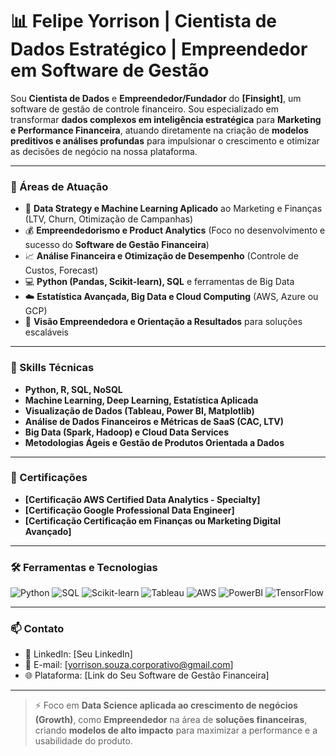 # 📊 Felipe Yorrison | Cientista de Dados Estratégico | Empreendedor em Software de Gestão

Sou **Cientista de Dados** e **Empreendedor/Fundador** do **[Finsight]**, um software de gestão de controle financeiro. Sou especializado em transformar **dados complexos em inteligência estratégica** para **Marketing e Performance Financeira**, atuando diretamente na criação de **modelos preditivos e análises profundas** para impulsionar o crescimento e otimizar as decisões de negócio na nossa plataforma.

---

### 💼 Áreas de Atuação

- 🎯 **Data Strategy e Machine Learning Aplicado** ao Marketing e Finanças (LTV, Churn, Otimização de Campanhas)
- 💰 **Empreendedorismo e Product Analytics** (Foco no desenvolvimento e sucesso do **Software de Gestão Financeira**)
- 📈 **Análise Financeira e Otimização de Desempenho** (Controle de Custos, Forecast)
- 💻 **Python (Pandas, Scikit-learn), SQL** e ferramentas de Big Data
- ☁️ **Estatística Avançada, Big Data e Cloud Computing** (AWS, Azure ou GCP)
- 🚀 **Visão Empreendedora e Orientação a Resultados** para soluções escaláveis

---

### 🚀 Skills Técnicas

- **Python, R, SQL, NoSQL**
- **Machine Learning, Deep Learning, Estatística Aplicada**
- **Visualização de Dados (Tableau, Power BI, Matplotlib)**
- **Análise de Dados Financeiros e Métricas de SaaS (CAC, LTV)**
- **Big Data (Spark, Hadoop) e Cloud Data Services**
- **Metodologias Ágeis e Gestão de Produtos Orientada a Dados**

---

### 🏅 Certificações

- **[Certificação AWS Certified Data Analytics - Specialty]**
- **[Certificação Google Professional Data Engineer]**
- **[Certificação Certificação em Finanças ou Marketing Digital Avançado]**

---

### 🛠️ Ferramentas e Tecnologias

![Python](https://img.shields.io/badge/Python-3776AB?style=for-the-badge&logo=python&logoColor=white)
![SQL](https://img.shields.io/badge/SQL-4479A1?style=for-the-badge&logo=mysql&logoColor=white)
![Scikit-learn](https://img.shields.io/badge/scikit--learn-F7931E?style=for-the-badge&logo=scikit-learn&logoColor=white)
![Tableau](https://img.shields.io/badge/Tableau-E97627?style=for-the-badge&logo=tableau&logoColor=white)
![AWS](https://img.shields.io/badge/AWS-232F3E?style=for-the-badge&logo=amazonaws&logoColor=white)
![PowerBI](https://img.shields.io/badge/Power_BI-F2C811?style=for-the-badge&logo=powerbi&logoColor=black)
![TensorFlow](https://img.shields.io/badge/TensorFlow-FF6F00?style=for-the-badge&logo=tensorflow&logoColor=white)

---

### 📫 Contato

- 🔗 LinkedIn: [Seu LinkedIn]
- 📧 E-mail: [yorrison.souza.corporativo@gmail.com]
- 🌐 Plataforma: [Link do Seu Software de Gestão Financeira]

---

> ⚡ Foco em **Data Science aplicada ao crescimento de negócios (Growth)**, como **Empreendedor** na área de **soluções financeiras**, criando **modelos de alto impacto** para maximizar a performance e a usabilidade do produto.
